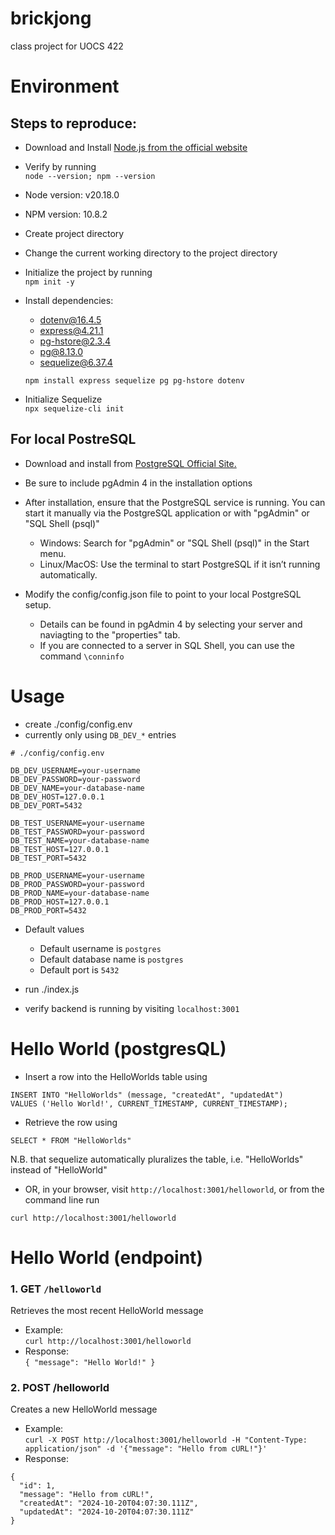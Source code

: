 # brickjong
class project for UOCS 422

# Environment
## Steps to reproduce:
- Download and Install [Node.js from the official website](https://nodejs.org/en)
- Verify by running  
```node --version; npm --version```
- Node version: v20.18.0
- NPM version: 10.8.2
- Create project directory
- Change the current working directory to the project directory
- Initialize the project by running  
  ```npm init -y```
- Install dependencies:
    - dotenv@16.4.5
    - express@4.21.1
    - pg-hstore@2.3.4
    - pg@8.13.0
    - sequelize@6.37.4

  ```npm install express sequelize pg pg-hstore dotenv```
-  Initialize Sequelize  
```npx sequelize-cli init```

## For local PostreSQL
- Download and install from [PostgreSQL Official Site.](https://www.postgresql.org/download/)
- Be sure to include pgAdmin 4 in the installation options
- After installation, ensure that the PostgreSQL service is running. You can start it manually via the PostgreSQL application or with "pgAdmin" or "SQL Shell (psql)"

  - Windows: Search for "pgAdmin" or "SQL Shell (psql)" in the Start menu.
  - Linux/MacOS: Use the terminal to start PostgreSQL if it isn’t running automatically.

- Modify the config/config.json file to point to your local PostgreSQL setup.
  - Details can be found in pgAdmin 4 by selecting your server and naviagting to the "properties" tab.
  - If you are connected to a server in SQL Shell, you can use the command ```\conninfo```

# Usage

- create ./config/config.env
- currently only using ```DB_DEV_*``` entries
```
# ./config/config.env

DB_DEV_USERNAME=your-username
DB_DEV_PASSWORD=your-password
DB_DEV_NAME=your-database-name
DB_DEV_HOST=127.0.0.1
DB_DEV_PORT=5432

DB_TEST_USERNAME=your-username
DB_TEST_PASSWORD=your-password
DB_TEST_NAME=your-database-name
DB_TEST_HOST=127.0.0.1
DB_TEST_PORT=5432

DB_PROD_USERNAME=your-username
DB_PROD_PASSWORD=your-password
DB_PROD_NAME=your-database-name
DB_PROD_HOST=127.0.0.1
DB_PROD_PORT=5432
```
- Default values
  - Default username is ```postgres```
  - Default database name is ```postgres```
  - Default port is ```5432```

- run ./index.js
- verify backend is running by visiting ```localhost:3001```

# Hello World (postgresQL)

- Insert a row into the HelloWorlds table using
```
INSERT INTO "HelloWorlds" (message, "createdAt", "updatedAt")
VALUES ('Hello World!', CURRENT_TIMESTAMP, CURRENT_TIMESTAMP);
```
- Retrieve the row using
```
SELECT * FROM "HelloWorlds"
```
N.B. that sequelize automatically pluralizes the table, i.e. "HelloWorlds" instead of "HelloWorld"
- OR, in your browser, visit ```http://localhost:3001/helloworld```, or from the command line run

```
curl http://localhost:3001/helloworld
```

# Hello World (endpoint)

### 1. GET `/helloworld`  
  Retrieves the most recent HelloWorld message  
  - Example:  
  ```curl http://localhost:3001/helloworld```
  - Response:  
  ```{ "message": "Hello World!" }```
### 2. POST /helloworld
  Creates a new HelloWorld message
  - Example:  
  ```curl -X POST http://localhost:3001/helloworld -H "Content-Type: application/json" -d '{"message": "Hello from cURL!"}'```
  - Response:
  ```
{
    "id": 1,
    "message": "Hello from cURL!",
    "createdAt": "2024-10-20T04:07:30.111Z",
    "updatedAt": "2024-10-20T04:07:30.111Z"
}
```